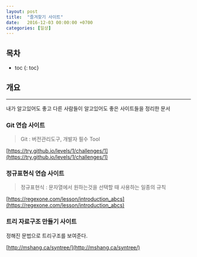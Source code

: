 ```yaml
---
layout: post
title:  "즐겨찾기 사이트"
date:   2016-12-03 00:00:00 +0700
categories: [일상]
---
```

## 목차

* toc
{: toc}

## 개요
---
내가 알고있어도 좋고 다른 사람들이 알고있어도 좋은 사이트들을 정리한 문서

### Git 연습 사이트
> Git : 버전관리도구, 개발자 필수 Tool

[https://try.github.io/levels/1/challenges/1](https://try.github.io/levels/1/challenges/1)

### 정규표현식 연습 사이트
> 정규표현식 : 문자열에서 원하는것을 선택할 때 사용하는 일종의 규칙

[https://regexone.com/lesson/introduction_abcs](https://regexone.com/lesson/introduction_abcs)

### 트리 자료구조 만들기 사이트
정해진 문법으로 트리구조를 보여준다.

[http://mshang.ca/syntree/](http://mshang.ca/syntree/)
